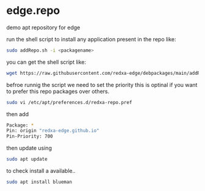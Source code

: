 # edge.repo
demo apt repository for edge

run the shell script to install any application present in the repo like:

```bash
sudo addRepo.sh -i <packagename>

```

you can get the shell script like:

```bash
wget https://raw.githubusercontent.com/redxa-edge/debpackages/main/addRepo.sh
```

befroe runnig the script we need to set the priority this is optinal if you want to prefer this repo packages over others.

```bash
sudo vi /etc/apt/preferences.d/redxa-repo.pref
```

then add

```bash
Package: *
Pin: origin "redxa-edge.github.io"
Pin-Priority: 700
```

then update using

```bash
sudo apt update
```

to check install a available..

```bash
sudo apt install blueman
```
